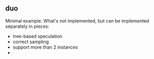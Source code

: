 ## duo

Minimal example. What's not implemented, but can be implemented separately in pieces:
* tree-based speculation
* correct sampling
* support more than 2 instances
* 
